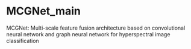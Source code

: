# MCGNet_main
MCGNet: Multi-scale feature fusion architecture based on convolutional neural network and graph neural network for hyperspectral image classification
